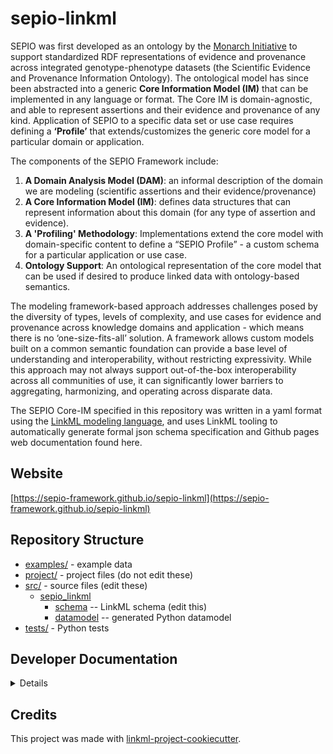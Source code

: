 # sepio-linkml

SEPIO was first developed as an ontology by the [Monarch Initiative](https://monarchinitiative.org/about) to support standardized RDF representations of evidence and provenance across integrated genotype-phenotype datasets (the Scientific Evidence and Provenance Information Ontology). The ontological model has since been abstracted into a generic **Core Information Model (IM)** that can be implemented in any language or format. The Core IM is domain-agnostic, and able to represent assertions and their evidence and provenance of any kind. Application of SEPIO to a specific data set or use case requires defining a **‘Profile’** that extends/customizes the generic core model for a particular domain or application.

The components of the SEPIO Framework include: 
1. **A Domain Analysis Model (DAM)**: an informal description of the domain we are modeling (scientific assertions and their evidence/provenance)
2. **A Core Information Model (IM)**:  defines data structures that can represent information about this domain (for any type of assertion and evidence).
3. **A 'Profiling' Methodology**:  Implementations extend the core model with domain-specific content to define a “SEPIO Profile” - a custom schema for a particular application or use case.
4. **Ontology Support**: An ontological representation of the core model that can be used if desired to produce linked data with ontology-based semantics.

The modeling framework-based approach addresses challenges posed by the diversity of types, levels of complexity, and use cases for evidence and provenance across knowledge domains and application - which means there is no ‘one-size-fits-all’ solution. A framework allows custom models built on a common semantic foundation can provide a base level of understanding and interoperability, without restricting expressivity. While this approach may not always support out-of-the-box interoperability across all communities of use, it can significantly lower barriers to aggregating, harmonizing, and operating across disparate data.

The SEPIO Core-IM specified in this repository was written in a yaml format using the [LinkML modeling language](https://linkml.io/linkml/), and uses LinkML tooling to automatically generate formal json schema specification and Github pages web documentation found here. 

## Website

[https://sepio-framework.github.io/sepio-linkml](https://sepio-framework.github.io/sepio-linkml)

## Repository Structure

* [examples/](examples/) - example data
* [project/](project/) - project files (do not edit these)
* [src/](src/) - source files (edit these)
  * [sepio_linkml](src/sepio_linkml)
    * [schema](src/sepio_linkml/schema) -- LinkML schema
      (edit this)
    * [datamodel](src/sepio_linkml/datamodel) -- generated
      Python datamodel
* [tests/](tests/) - Python tests

## Developer Documentation

<details>
Use the `make` command to generate project artefacts:

* `make all`: make everything
* `make deploy`: deploys site
</details>

## Credits

This project was made with
[linkml-project-cookiecutter](https://github.com/linkml/linkml-project-cookiecutter).
